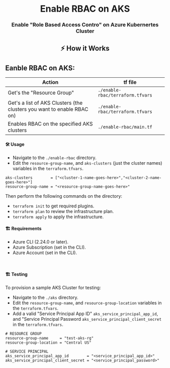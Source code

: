 <h1 align="center">
  Enable RBAC on AKS
</h1>
<h3 align="center">Enable "Role Based Access Contro" on Azure Kubernertes Cluster</h3>

## <p align="center">⚡️ How it Works</p>

<p>
<h2>Eanble RBAC on AKS:</h2>

|                                Action                                   |            tf file              |
|-------------------------------------------------------------------------|---------------------------------|
| Get's the "Resource Group"                                              |`./enable-rbac/terraform.tfvars` |
| Get's a list of AKS Clusters (the clusters you want to enable RBAC on)  |`./enable-rbac/terraform.tfvars` |
| Enables RBAC on the specified AKS clusters                              |`./enable-rbac/main.tf`          |                                                                                                     |`./vm-backup-vm-scope/terraform.tfvars` |


#### 🛠 Usage
- Navigate to the `./enable-rbac` directory. 
- Edit the `resource-group-name`, and `aks-clusters` (just the cluster names) variables in the `terraform.tfvars`.
```hcl
aks-clusters        = ["<cluster-1-name-goes-here>","<cluster-2-name-goes-here>"]
resource-group-name = "<resource-group-name-goes-here>"
```
Then perform the following commands on the directory:
- `terraform init` to get required plugins.
- `terraform plan` to review the infrastructure plan.
- `terraform apply` to apply the infrastructure.

#### 🏗 Requirements
- Azure CLI (2.24.0 or later). 
- Azure Subscription (set in the CLI). 
- Azure Account (set in the CLI).
<br/>

#### 🏗 Testing
To provision a sample AKS Cluster for testing:  
- Navigate to the `./aks` directory. 
- Edit the `resource-group-name`, and `resource-group-location` variables in the `terraform.tfvars`.
- Add a valid "Service Principal App ID" `aks_service_principal_app_id`, and "Service Principal Password `aks_service_principal_client_secret` in the `terraform.tfvars`.
```hcl
# RESOURCE GROUP
resource-group-name     = "test-aks-rg"
resource-group-location = "Central US"

# SERVICE PRINCIPAL
aks_service_principal_app_id        = "<service_principal_app_id>"
aks_service_principal_client_secret = "<service_principal_password>"
```
